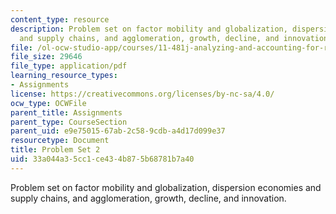 ```yaml
---
content_type: resource
description: Problem set on factor mobility and globalization, dispersion economies
  and supply chains, and agglomeration, growth, decline, and innovation.
file: /ol-ocw-studio-app/courses/11-481j-analyzing-and-accounting-for-regional-economic-growth-spring-2009/33a044a35cc1ce434b875b68781b7a40_MIT11_481Js09_pset02.pdf
file_size: 29646
file_type: application/pdf
learning_resource_types:
- Assignments
license: https://creativecommons.org/licenses/by-nc-sa/4.0/
ocw_type: OCWFile
parent_title: Assignments
parent_type: CourseSection
parent_uid: e9e75015-67ab-2c58-9cdb-a4d17d099e37
resourcetype: Document
title: Problem Set 2
uid: 33a044a3-5cc1-ce43-4b87-5b68781b7a40
---
```

Problem set on factor mobility and globalization, dispersion economies and supply chains, and agglomeration, growth, decline, and innovation.